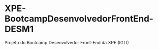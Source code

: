 # XPE-BootcampDesenvolvedorFrontEnd-DESM1
 Projeto do Bootcamp Desenvolvedor Front-End da XPE (IGTI)
